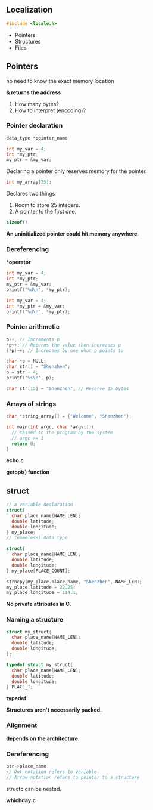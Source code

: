 ## Localization

```c
#include <locale.h>
```

- Pointers
- Structures
- Files

## Pointers

no need to know the exact memory location

**& returns the address**

1. How many bytes?
2. How to interpret (encoding)?

### Pointer declaration
```c
data_type *pointer_name
```

```c
int my_var = 4;
int *my_ptr;
my_ptr = &my_var;
```

Declaring a pointer only reserves memory for the pointer.

```c
int my_array[25];
```

Declares two things
1. Room to store 25 integers.
2. A pointer to the first one.

```c
sizeof()
```

**An uninitialized pointer could hit memory anywhere.**

### Dereferencing

***operator**

```c
int my_var = 4;
int *my_ptr;
my_ptr = &my_var;
printf("%d\n", *my_ptr);
```
```c
int my_var = 4;
int *my_ptr = &my_var;
printf("%d\n", *my_ptr);
```

### Pointer arithmetic

```c
p++; // Increments p
*p++; // Returns the value then increases p
(*p)++; // Increases by one what p points to
```

```c
char *p = NULL;
char str[] = "Shenzhen";
p = str + 4;
printf("%s\n", p);
```

```c
char str[15] = "Shenzhen"; // Reserve 15 bytes
```

### Arrays of strings
```c
char *string_array[] = {"Welcome", "Shenzhen"};
```

```c
int main(int argc, char *argv[]){
  // Passed to the program by the system
  // argc >= 1
  return 0;
}
```

**echo.c**

**getopt() function**

## struct

```c
// a variable declaration
struct{
  char place_name[NAME_LEN];
  double latitude;
  double longitude;
} my_place;
// (nameless) data type

struct{
  char place_name[NAME_LEN];
  double latitude;
  double longitude;
} my_place[PLACE_COUNT];

strncpy(my_place.place_name, "Shenzhen", NAME_LEN);
my_place.latitude = 22.25;
my_place.longitude = 114.1;
```
**No private attributes in C.**

### Naming a structure

```c
struct my_struct{
  char place_name[NAME_LEN];
  double latitude;
  double longitude;
};

typedef struct my_struct{
  char place_name[NAME_LEN];
  double latitude;
  double longitude;
} PLACE_T;
```

**typedef**

**Structures aren't necessarily packed.**

### Alignment
**depends on the architecture.**

### Dereferencing
```c
ptr->place_name
// Dot notation refers to variable.
// Arrow notation refers to pointer to a structure
```

structc can be nested.

**whichday.c**

